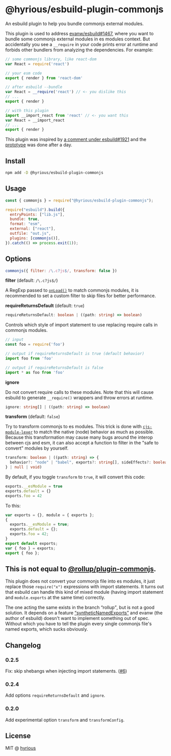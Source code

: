 # @hyrious/esbuild-plugin-commonjs

An esbuild plugin to help you bundle commonjs external modules.

This plugin is used to address [evanw/esbuild#1467][1], where you want to
bundle some commonjs external modules in es modules context. But accidentally
you see a `__require` in your code prints error at runtime and forbids
other bundlers from analyzing the dependencies. For example:

```js
// some commonjs library, like react-dom
var React = require('react')

// your esm code
export { render } from 'react-dom'

// after esbuild --bundle
var React = __require('react') // <- you dislike this
// ...
export { render }

// with this plugin
import __import_react from 'react' // <- you want this
var React = __import_react
// ...
export { render }
```

This plugin was inspired by [a comment under esbuild#1921][4]
and the [prototype][5] was done after a day.

## Install

```bash
npm add -D @hyrious/esbuild-plugin-commonjs
```

## Usage

<!-- prettier-ignore -->
```js
const { commonjs } = require("@hyrious/esbuild-plugin-commonjs");

require("esbuild").build({
  entryPoints: ["lib.js"],
  bundle: true,
  format: "esm",
  external: ["react"],
  outfile: "out.js",
  plugins: [commonjs()],
}).catch(() => process.exit(1));
```

## Options

```js
commonjs({ filter: /\.c?js$/, transform: false })
```

**filter** (default: `/\.c?js$/`)

A RegExp passed to [`onLoad()`](https://esbuild.github.io/plugins/#on-load) to
match commonjs modules, it is recommended to set a custom filter to skip files
for better performance.

**requireReturnsDefault** (default: `true`)

```ts
requireReturnsDefault: boolean | ((path: string) => boolean)
```

Controls which style of import statement to use replacing require calls in commonjs modules.

```js
// input
const foo = require('foo')

// output if requireReturnsDefault is true (default behavior)
import foo from 'foo'

// output if requireReturnsDefault is false
import * as foo from 'foo'
```

**ignore**

Do not convert require calls to these modules. Note that this will cause esbuild
to generate `__require()` wrappers and throw errors at runtime.

```ts
ignore: string[] | ((path: string) => boolean)
```

**transform** (default: `false`)

Try to transform commonjs to es modules. This trick is done with [`cjs-module-lexer`](https://github.com/nodejs/cjs-module-lexer)
to match the native (node) behavior as much as possible. Because this
transformation may cause many bugs around the interop between cjs and esm,
it can also accept a function to filter in the "safe to convert" modules by yourself.

```ts
transform: boolean | ((path: string) => {
  behavior?: "node" | "babel", exports?: string[], sideEffects?: boolean
} | null | void)
```

By default, if you toggle `transform` to `true`, it will convert this code:

```js
exports.__esModule = true
exports.default = {}
exports.foo = 42
```

To this:

<!-- prettier-ignore -->
```js
var exports = {}, module = { exports };
{
  exports.__esModule = true;
  exports.default = {};
  exports.foo = 42;
}
export default exports;
var { foo } = exports;
export { foo };
```

## This is not equal to [@rollup/plugin-commonjs][2].

This plugin does not convert your commonjs file into es modules, it just
replace those `require("x")` expressions with import statements. It turns out
that esbuild can handle this kind of mixed module (having import statement and
`module.exports` at the same time) correctly.

The one acting the same exists in the branch <q>rollup</q>, but is not a good
solution. It depends on a feature [<q>syntheticNamedExports</q>][3] and evanw
(the author of esbuild) doesn't want to implement something out of spec.
Without which you have to tell the plugin every single commonjs file's named
exports, which sucks obviously.

## Changelog

### 0.2.5

Fix: skip shebangs when injecting import statements. ([#6](https://github.com/hyrious/esbuild-plugin-commonjs/issues/6))

### 0.2.4

Add options `requireReturnsDefault` and `ignore`.

### 0.2.0

Add experimental option `transform` and `transformConfig`.

## License

MIT @ [hyrious](https://github.com/hyrious)

[1]: https://github.com/evanw/esbuild/issues/1467
[2]: https://github.com/rollup/plugins/blob/master/packages/commonjs
[3]: https://github.com/evanw/esbuild/issues/1919
[4]: https://github.com/evanw/esbuild/issues/1921#issuecomment-1010490128
[5]: https://gist.github.com/hyrious/7120a56c593937457c0811443563e017
